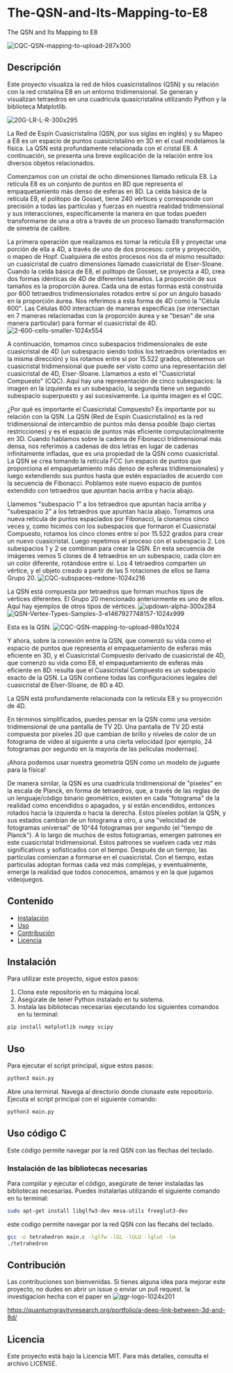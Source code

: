 # The-QSN-and-Its-Mapping-to-E8
The QSN and Its Mapping to E8

![CQC-QSN-mapping-to-upload-287x300](https://github.com/grisuno/The-QSN-and-Its-Mapping-to-E8/assets/1097185/5b4f5d2c-dcf4-49e1-8b4f-dcdca7dd35e0)

## Descripción
Este proyecto visualiza la red de hilos cuasicristalinos (QSN) y su relación con la red cristalina E8 en un entorno tridimensional. Se generan y visualizan tetraedros en una cuadrícula quasicristalina utilizando Python y la biblioteca Matplotlib.

![20G-LR-L-R-300x295](https://github.com/grisuno/The-QSN-and-Its-Mapping-to-E8/assets/1097185/4114e072-f8f4-471e-9df1-f1048ab87cbf)

La Red de Espín Cuasicristalina (QSN, por sus siglas en inglés) y su Mapeo a E8 es un espacio de puntos cuasicristalino en 3D en el cual modelamos la física. La QSN está profundamente relacionada con el cristal E8. A continuación, se presenta una breve explicación de la relación entre los diversos objetos relacionados.

Comenzamos con un cristal de ocho dimensiones llamado retícula E8. La retícula E8 es un conjunto de puntos en 8D que representa el empaquetamiento más denso de esferas en 8D. La celda básica de la retícula E8, el politopo de Gosset, tiene 240 vértices y corresponde con precisión a todas las partículas y fuerzas en nuestra realidad tridimensional y sus interacciones, específicamente la manera en que todas pueden transformarse de una a otra a través de un proceso llamado transformación de simetría de calibre.

La primera operación que realizamos es tomar la retícula E8 y proyectar una porción de ella a 4D, a través de uno de dos procesos: corte y proyección, o mapeo de Hopf. Cualquiera de estos procesos nos da el mismo resultado: un cuasicristal de cuatro dimensiones llamado cuasicristal de Elser-Sloane. Cuando la celda básica de E8, el politopo de Gosset, se proyecta a 4D, crea dos formas idénticas de 4D de diferentes tamaños. La proporción de sus tamaños es la proporción áurea. Cada una de estas formas está construida por 600 tetraedros tridimensionales rotados entre sí por un ángulo basado en la proporción áurea. Nos referimos a esta forma de 4D como la "Célula 600". Las Células 600 interactúan de maneras específicas (se intersectan en 7 maneras relacionadas con la proporción áurea y se "besan" de una manera particular) para formar el cuasicristal de 4D.
![2-600-cells-smaller-1024x554](https://github.com/grisuno/The-QSN-and-Its-Mapping-to-E8/assets/1097185/da51454a-cb75-4843-99ad-b3a276488b09)

A continuación, tomamos cinco subespacios tridimensionales de este cuasicristal de 4D (un subespacio siendo todos los tetraedros orientados en la misma dirección) y los rotamos entre sí por 15.522 grados, obtenemos un cuasicristal tridimensional que puede ser visto como una representación del cuasicristal de 4D, Elser-Sloane. Llamamos a esto el "Cuasicristal Compuesto" (CQC). Aquí hay una representación de cinco subespacios: la imagen en la izquierda es un subespacio, la segunda tiene un segundo subespacio superpuesto y así sucesivamente. La quinta imagen es el CQC.

¿Por qué es importante el Cuasicristal Compuesto? Es importante por su relación con la QSN. La QSN (Red de Espín Cuasicristalino) es la red tridimensional de intercambio de puntos más densa posible (bajo ciertas restricciones) y es el espacio de puntos más eficiente computacionalmente en 3D. Cuando hablamos sobre la cadena de Fibonacci tridimensional más densa, nos referimos a cadenas de dos letras en lugar de cadenas infinitamente infladas, que es una propiedad de la QSN como cuasicristal. La QSN se crea tomando la retícula FCC (un espacio de puntos que proporciona el empaquetamiento más denso de esferas tridimensionales) y luego extendiendo sus puntos hasta que estén espaciados de acuerdo con la secuencia de Fibonacci. Poblamos este nuevo espacio de puntos extendido con tetraedros que apuntan hacia arriba y hacia abajo.

Llamemos "subespacio 1" a los tetraedros que apuntan hacia arriba y "subespacio 2" a los tetraedros que apuntan hacia abajo. Tomamos una nueva retícula de puntos espaciados por Fibonacci, la clonamos cinco veces y, como hicimos con los subespacios que formaron el Cuasicristal Compuesto, rotamos los cinco clones entre sí por 15.522 grados para crear un nuevo cuasicristal. Luego repetimos el proceso con el subespacio 2. Los subespacios 1 y 2 se combinan para crear la QSN. En esta secuencia de imágenes vemos 5 clones de 4 tetraedros en un subespacio, cada clon en un color diferente, rotándose entre sí. Los 4 tetraedros comparten un vértice, y el objeto creado a partir de las 5 rotaciones de ellos se llama Grupo 20.
![CQC-subspaces-redone-1024x216](https://github.com/grisuno/The-QSN-and-Its-Mapping-to-E8/assets/1097185/5a2572ac-e221-4d8e-891e-ddb775bd01de)

La QSN está compuesta por tetraedros que forman muchos tipos de vértices diferentes. El Grupo 20 mencionado anteriormente es uno de ellos. Aquí hay ejemplos de otros tipos de vértices.
![updown-alpha-300x284](https://github.com/grisuno/The-QSN-and-Its-Mapping-to-E8/assets/1097185/bc57846a-2a9c-4c15-a5a3-7a2602ed3f97)
![QSN-Vertex-Types-Samples-3-e1467927748157-1024x999](https://github.com/grisuno/The-QSN-and-Its-Mapping-to-E8/assets/1097185/694a9c07-2afa-4d09-9f30-2bda245fa36f)

Esta es la QSN.
![CQC-QSN-mapping-to-upload-980x1024](https://github.com/grisuno/The-QSN-and-Its-Mapping-to-E8/assets/1097185/d1374afb-bc01-4171-b708-fb0625f2d23d)

Y ahora, sobre la conexión entre la QSN, que comenzó su vida como el espacio de puntos que representa el empaquetamiento de esferas más eficiente en 3D, y el Cuasicristal Compuesto derivado de cuasicristal de 4D, que comenzó su vida como E8, el empaquetamiento de esferas más eficiente en 8D: resulta que el Cuasicristal Compuesto es un subespacio exacto de la QSN. La QSN contiene todas las configuraciones legales del cuasicristal de Elser-Sloane, de 8D a 4D.

La QSN está profundamente relacionada con la retícula E8 y su proyección de 4D.

En términos simplificados, puedes pensar en la QSN como una versión tridimensional de una pantalla de TV 2D. Una pantalla de TV 2D está compuesta por píxeles 2D que cambian de brillo y niveles de color de un fotograma de video al siguiente a una cierta velocidad (por ejemplo, 24 fotogramas por segundo en la mayoría de las películas modernas).

¡Ahora podemos usar nuestra geometría QSN como un modelo de juguete para la física!

De manera similar, la QSN es una cuadrícula tridimensional de "píxeles" en la escala de Planck, en forma de tetraedros, que, a través de las reglas de un lenguaje/código binario geométrico, existen en cada "fotograma" de la realidad como encendidos o apagados, y si están encendidos, entonces rotados hacia la izquierda o hacia la derecha. Estos píxeles poblan la QSN, y sus estados cambian de un fotograma a otro, a una "velocidad de fotogramas universal" de 10^44 fotogramas por segundo (el "tiempo de Planck"). A lo largo de muchos de estos fotogramas, emergen patrones en este cuasicristal tridimensional. Estos patrones se vuelven cada vez más significativos y sofisticados con el tiempo. Después de un tiempo, las partículas comienzan a formarse en el cuasicristal. Con el tiempo, estas partículas adoptan formas cada vez más complejas, y eventualmente, emerge la realidad que todos conocemos, amamos y en la que jugamos videojuegos.

## Contenido
- [Instalación](#instalación)
- [Uso](#uso)
- [Contribución](#contribución)
- [Licencia](#licencia)

## Instalación
Para utilizar este proyecto, sigue estos pasos:

1. Clona este repositorio en tu máquina local.
2. Asegúrate de tener Python instalado en tu sistema.
3. Instala las bibliotecas necesarias ejecutando los siguientes comandos en tu terminal:

```bash
pip install matplotlib numpy scipy
```
## Uso
Para ejecutar el script principal, sigue estos pasos:

```bash
python3 main.py
```
Abre una terminal.
Navega al directorio donde clonaste este repositorio.
Ejecuta el script principal con el siguiente comando:
```bash
python3 main.py
```

## Uso código C

Este código permite navegar por la red QSN con las flechas del teclado.

### Instalación de las bibliotecas necesarias

Para compilar y ejecutar el código, asegúrate de tener instaladas las bibliotecas necesarias. Puedes instalarlas utilizando el siguiente comando en tu terminal:

```bash
sudo apt-get install libglfw3-dev mesa-utils freeglut3-dev
```

este codigo permite navegar por la red QSN con las flecahs del teclado.
```bash
gcc -o tetrahedron main.c -lglfw -lGL -lGLU -lglut -lm
./tetrahedron
```

## Contribución
Las contribuciones son bienvenidas. Si tienes alguna idea para mejorar este proyecto, no dudes en abrir un issue o enviar un pull request.
la investigacion hecha con el paper en
![qgr-logo-1024x201](https://github.com/grisuno/The-QSN-and-Its-Mapping-to-E8/assets/1097185/7c721ffd-de98-4dd3-bfc6-9c682af679b4)

https://quantumgravityresearch.org/portfolio/a-deep-link-between-3d-and-8d/

## Licencia
Este proyecto está bajo la Licencia MIT. Para más detalles, consulta el archivo LICENSE.
